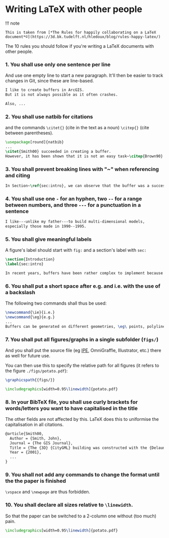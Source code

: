 
# Writing LaTeX with other people

!!! note

    This is taken from [*The Rules for happily collaborating on a LaTeX document*©](https://3d.bk.tudelft.nl/hledoux/blog/rules-happy-latex/)

The 10 rules you should follow if you're writing a LaTeX documents with other people.


### 1. You shall use only one sentence per line

And use one empty line to start a new paragraph.
It'll then be easier to track changes in Git, since these are line-based.

```tex
I like to create buffers in ArcGIS.
But it is not always possible as it often crashes.

Also, ...
```


### 2. You shall use natbib for citations

and the commands `\citet{}` (cite in the text as a noun) `\citep{}` (cite between parentheses). 

```tex
\usepackage[round]{natbib}
...
\citet{Smith00} succeeded in creating a buffer.
However, it has been shown that it is not an easy task~\citep{Brown90}.
```


### 3. You shall prevent breaking lines with "~" when referencing and citing

```tex
In Section~\ref{sec:intro}, we can observe that the buffer was a success~\citep{Smith99}.
```


### 4. You shall use one `-` for an hyphen, two `--` for a range between numbers, and three `---` for a punctuation in a sentence

```tex
I like---unlike my father---to build multi-dimensional models, 
especially those made in 1990--1995.
```


### 5. You shall give meaningful labels
A figure's label should start with `fig:` and a section's label with `sec:`

```tex
\section{Introduction}  
\label{sec:intro}

In recent years, buffers have been rather complex to implement because ...
```


### 6. You shall put a short space after e.g. and i.e. with the use of a backslash

The following two commands shall thus be used:

```tex
\newcommand{\ie}{i.e.}
\newcommand{\eg}{e.g.}
...
Buffers can be generated on different geometries, \eg\ points, polylines and polygons.
```


### 7. You shall put all figures/graphs in a single subfolder (`figs/`)

And you shall put the source file (eg [IPE](http://ipe7.sourceforge.net), OmniGraffle, Illustrator, etc.) there as well for future use.

You can then use this to specify the relative path for all figures (it refers to the figure `./figs/potato.pdf`):

```tex
\graphicspath{{figs/}}

\includegraphics[width=0.95\linewidth]{potato.pdf}
```

### 8. In your BibTeX file, you shall use curly brackets for words/letters you want to have capitalised in the title

The other fields are not affected by this. LaTeX does this to uniformise the capitalisation in all citations.

```tex
@article{Smith00,
  Author = {Smith, John},
  Journal = {The GIS Journal},
  Title = {The {3D} {CityGML} building was constructed with the {Delaunay} triangulation},
  Year = {2001},
  ...
}
```


### 9. You shall not add any commands to change the format until the the paper is finished

`\vspace` and `\newpage` are thus forbidden.


### 10. You shall declare all sizes relative to `\linewidth`.

So that the paper can be switched to a 2-column one without (too much) pain.

```tex
\includegraphics[width=0.95\linewidth]{potato.pdf}
```

